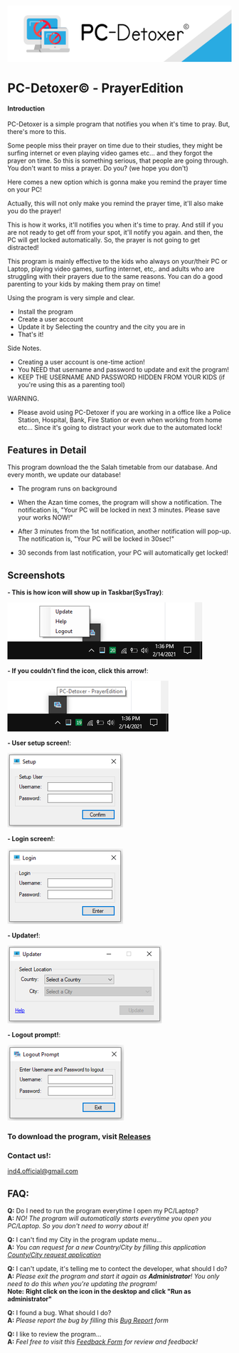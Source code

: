 ![header](/imgs/form_header.png)

# PC-Detoxer© - PrayerEdition

#### Introduction

PC-Detoxer is a simple program that notifies you when it's time to pray.
But, there's more to this.

Some people miss their prayer on time due to their studies, they might be surfing internet or even playing video games etc...
and they forgot the prayer on time. 
So this is something serious, that people are going through. You don't want to miss a prayer. Do you? (we hope you don't)

Here comes a new option which is gonna make you remind the prayer time on your PC!

Actually, this will not only make you remind the prayer time, it'll also make you do the prayer!

This is how it works, it'll notifies you when it's time to pray. And still if you are not ready to get off from your spot,
it'll notify you again. and then, the PC will get locked automatically. So, the prayer is not going to get distracted!

This program is mainly effective to the kids who always on your/their PC or Laptop, playing video games, surfing internet, etc,.
and adults who are struggling with their prayers due to the same reasons.
You can do a good parenting to your kids by making them pray on time!

Using the program is very simple and clear.
- Install the program
- Create a user account
- Update it by Selecting the country and the city you are in
- That's it!

Side Notes.
- Creating a user account is one-time action!
- You NEED that username and password to update and exit the program!
- KEEP THE USERNAME AND PASSWORD HIDDEN FROM YOUR KIDS (if you're using this as a parenting tool)

WARNING.
- Please avoid using PC-Detoxer if you are working in a office like a Police Station, Hospital, Bank, Fire Station or even when working from home etc...
Since it's going to distract your work due to the automated lock!


## Features in Detail
This program download the the Salah timetable from our database. And every month, we update our database!

- The program runs on background

- When the Azan time comes, the program will show a notification. The notification is, 
"Your PC will be locked in next 3 minutes. Please save your works NOW!"

- After 3 minutes from the 1st notification, another notification will pop-up. The notification is, 
"Your PC will be locked in 30sec!"

- 30 seconds from last notification, your PC will automatically get locked!

## Screenshots

**- This is how icon will show up in Taskbar(SysTray)**:

![Icon in Taskbar(SysTray)](/imgs/8.png)


**- If you couldn't find the icon, click this arrow!**:

![Icon in SysTray)](/imgs/9.png)


**- User setup screen!**:

![User setup)](/imgs/3.png)


**- Login screen!**:

![Login)](/imgs/4.png)


**- Updater!**:

![Updater)](/imgs/5.png)


**- Logout prompt!**:

![Exit)](/imgs/10.png)


### To download the program, visit [Releases](https://github.com/ind4mnl4t0r/PC-Detoxer-PrayerEdition/releases)

### Contact us!:
ind4.official@gmail.com

## FAQ:
**Q:** Do I need to run the program everytime I open my PC/Laptop?  
**A:** *NO! The program will automatically starts everytime you open you PC/Laptop. So you don't need to worry about it!*

**Q:** I can't find my City in the program update menu...  
**A:** *You can request for a new Country/City by filling this application [County/City request application](https://forms.gle/VWLVvrGecUNE6bTL8)*

**Q:** I can't update, it's telling me to contect the developer, what should I do?  
**A:** *Please exit the program and start it again as **Administrator**! You only need to do this when you're updating the program!*   
**Note:** __Right click on the icon in the desktop and click "Run as administrator"__   

**Q:** I found a bug. What should I do?  
**A:** *Please report the bug by filling this [Bug Report](https://forms.gle/DMdtgAswRPm6jgBv8) form*

**Q:** I like to review the program...  
**A:** *Feel free to visit this [Feedback Form](https://forms.gle/n9xEnDSfP1MF3acP9) for review and feedback!*
